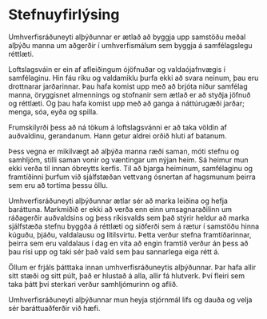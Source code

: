 # Stefnuyfirlýsing

Umhverfisráðuneyti alþýðunnar er ætlað að byggja upp samstöðu meðal alþýðu manna um aðgerðir í umhverfismálum sem byggja á samfélagslegu réttlæti.

Loftslagsváin er ein af afleiðingum ójöfnuðar og valdaójafnvægis í samfélaginu. Hin fáu ríku og valdamiklu þurfa ekki að svara neinum, þau eru drottnarar jarðarinnar. Þau hafa komist upp með að brjóta niður samfélag manna, öryggisnet almennings og stofnanir sem ætlað er að styðja jöfnuð og réttlæti. Og þau hafa komist upp með að ganga á náttúrugæði jarðar; menga, sóa, eyða og spilla. 

Frumskilyrði þess að ná tökum á loftslagsvánni er að taka völdin af auðvaldinu, gerandanum. Hann getur aldrei orðið hluti af batanum.

Þess vegna er mikilvægt að alþýða manna ræði saman, móti stefnu og samhljóm, stilli saman vonir og væntingar um nýjan heim. Sá heimur mun ekki verða til innan óbreytts kerfis. Til að bjarga heiminum, samfélaginu og framtíðinni þurfum við sjálfstæðan vettvang ósnertan af hagsmunum þeirra sem eru að tortíma þessu öllu.

Umhverfisráðuneyti alþýðunnar ætlar sér að marka leiðina og hefja baráttuna. Markmiðið er ekki að verða enn einn umsagnaraðilinn um ráðagerðir auðvaldsins og þess ríkisvalds sem það stýrir heldur að marka sjálfstæða stefnu byggða á réttlæti og siðferði sem á rætur í samstöðu hinna kúguðu, þjáðu, valdalausu og lítilsvirtu. Þetta verður stefna framtíðarinnar, þeirra sem eru valdalaus í dag en vita að engin framtíð verður án þess að þau rísi upp og taki sér það vald sem þau sannarlega eiga rétt á.

Öllum er frjáls þátttaka innan umhverfisráðuneytis alþýðunnar. Þar hafa allir sitt stæði og sitt púlt, það er hlustað á alla, allir fá hlutverk. Því fleiri sem taka þátt því sterkari verður samhljómurinn og aflið.

Umhverfisráðuneyti alþýðunnar mun heyja stjórnmál lífs og dauða og velja sér baráttuaðferðir við hæfi.
